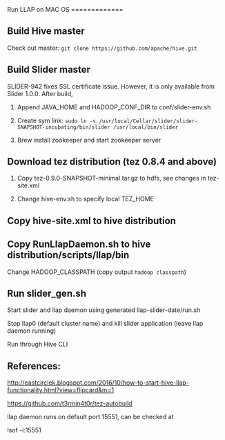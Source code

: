<snippet>
  <content>
Run LLAP on MAC OS
=============

## Build Hive master 
Check out master: `git clone https://github.com/apache/hive.git`
## Build Slider master
SLIDER-942 fixes SSL certificate issue. However, it is only available from Slider 1.0.0. After build,

1. Append JAVA_HOME and HADOOP_CONF_DIR to conf/slider-env.sh

2. Create sym link: `sudo ln -s /usr/local/Cellar/slider/slider-SNAPSHOT-incubating/bin/slider /usr/local/bin/slider` 

3. Brew install zookeeper and start zookeeper server

## Download tez distribution (tez 0.8.4 and above)

1. Copy tez-0.9.0-SNAPSHOT-minimal.tar.gz to hdfs, see changes in tez-site.xml

2. Change hive-env.sh to specify local TEZ_HOME

## Copy hive-site.xml to hive distribution

## Copy RunLlapDaemon.sh to hive distribution/scripts/llap/bin

Change HADOOP_CLASSPATH (copy output `hadoop classpath`)

## Run slider_gen.sh

Start slider and llap daemon using generated llap-slider-date/run.sh

Stop llap0 (default cluster name) and kill slider application (leave llap daemon running)

Run through Hive CLI

## References:

http://eastcirclek.blogspot.com/2016/10/how-to-start-hive-llap-functionality.html?view=flipcard&m=1

https://github.com/t3rmin4t0r/tez-autobuild

llap daemon runs on default port 15551, can be checked at 

lsof -i:15551

  </content>
</snippet>
